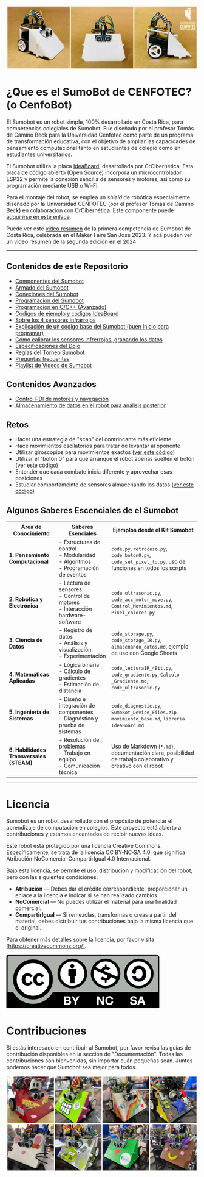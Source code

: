 ![SumoBot](https://github.com/Universidad-Cenfotec/Sumobot/blob/main/imagenes/SumobotBanner2025.png)

# ¿Que es el SumoBot de CENFOTEC? (o CenfoBot)

El Sumobot es un robot simple, 100% desarrollado en Costa Rica, para competencias colegiales de Sumobot. Fue diseñado por el profesor Tomás de Camino Beck para la Universidad Cenfotec como parte de un programa de transformación educativa, con el objetivo de ampliar las capacidades de pensamiento computacional tanto en estudiantes de colegio como en estudiantes universitarios.

El Sumobot utiliza la placa [IdeaBoard](https://github.com/CRCibernetica/circuitpython-ideaboard/wiki), desarrollada por CrCibernética. Esta placa de código abierto (Open Source) incorpora un microcontrolador ESP32 y permite la conexión sencilla de sensores y motores, así como su programación mediante USB o Wi‑Fi.

Para el montaje del robot, se emplea un *shield* de robótica especialmente diseñado por la Universidad CENFOTEC (por el profesor Tomás de Camino Beck) en colaboración con CrCibernética. Este componente puede [adquirirse en este enlace](https://www.crcibernetica.com/sumobot-shield/).


Puede ver este [video resumen](https://youtu.be/L98O-mApjXQ) de la primera competencia de Sumobot de Costa Rica, celebrada en el Maker Faire San José 2023. Y acá pueden ver un [video resumen](https://youtu.be/9zarR0cKY90?si=D4UTzPx91h4megWT) de la segunda edición en el 2024

---

## Contenidos de este Repositorio

- [Componentes del Sumobot](https://github.com/Universidad-Cenfotec/Sumobot/blob/main/componentes2025.md)
- [Armado del Sumobot](https://github.com/Universidad-Cenfotec/Sumobot/blob/main/armado_2025.md)
- [Conexiones del Sumobot](https://github.com/Universidad-Cenfotec/Sumobot/blob/main/conecciones.md)
- [Programación del Sumobot](https://github.com/Universidad-Cenfotec/Sumobot/blob/main/programacion.md)
- [Programación en C/C++ (Avanzado)](https://github.com/Universidad-Cenfotec/Sumobot/tree/main/c%C3%B3digos_de_ejemplo_c%2B%2B/sumobot)
- [Códigos de ejemplo y códigos IdeaBoard](https://github.com/Universidad-Cenfotec/Sumobot/tree/main/c%C3%B3digos_de_ejemplo)
- [Sobre los 4 sensores infrarrojos](https://github.com/Universidad-Cenfotec/Sumobot/blob/main/c%C3%B3digos_de_ejemplo/sensores_infrarrojos.md)
- [Explicación de un código base del Sumobot (buen inicio para programar)](https://github.com/Universidad-Cenfotec/Sumobot/blob/main/c%C3%B3digos_de_ejemplo/movimiento_base.md)
- [Cómo calibrar los sensores infrerrojos, grabando los datos](https://youtu.be/5G9ZTyPEq5s?si=Cqf4HQZEF9e04VTD)
- [Especificaciones del Dojo](https://github.com/Universidad-Cenfotec/Sumobot/blob/main/dojo.md)
- [Reglas del Torneo Sumobot](https://github.com/Universidad-Cenfotec/Sumobot/blob/main/reglas_2025.md)
- [Preguntas frecuentes](https://github.com/Universidad-Cenfotec/Sumobot/blob/main/FAQ.md)
- [Playlist de Videos de Sumobot](https://www.youtube.com/watch?v=Cxlyzh-E9kE&list=PLySA0noR1JGVZg5L3hGVwRD3PP2ibNYMT)

## Contenidos Avanzados
- [Control PDI de motores y navegación](https://github.com/Universidad-Cenfotec/Sumobot/blob/main/c%C3%B3digos_de_ejemplo/Control_Movimientos.md)
- [Almacenamiento de datos en el robot para análisis posterior](https://github.com/Universidad-Cenfotec/Sumobot/blob/main/c%C3%B3digos_de_ejemplo/almacenando_datos.md)


## Retos

- Hacer una estrategia de "scan" del contrincante más eficiente
- Hace movimientos oscilatorios para tratar de levantar al oponente
- Utilizar giroscopios para movimientos exactos ([ver este código](https://github.com/Universidad-Cenfotec/Sumobot/blob/main/c%C3%B3digos_de_ejemplo/Control_Movimientos.md))
- Utilizar el "botón 0" para que arranque el robot apenas suelten el botón ([ver este código](https://github.com/Universidad-Cenfotec/Sumobot/blob/main/c%C3%B3digos_de_ejemplo/code_boton0.py))
- Entender que cada combate inicia diferente y aprovechar esas posiciones
- Estudiar comportameinto de sensores almacenando los datos ([ver este código](https://github.com/Universidad-Cenfotec/Sumobot/blob/main/c%C3%B3digos_de_ejemplo/almacenando_datos.md))

## Algunos Saberes Escenciales de el Sumobot


| Área de Conocimiento                     | Saberes Esenciales                                                                     | Ejemplos desde el Kit Sumobot                                                                              |
| ---------------------------------------- | -------------------------------------------------------------------------------------- | ---------------------------------------------------------------------------------------------------------- |
| **1. Pensamiento Computacional**         | - Estructuras de control<br>- Modularidad<br>- Algoritmos<br>- Programación de eventos | `code.py`, `retroceso.py`, `code_boton0.py`, `code_set_pixel_to.py`, uso de funciones en todos los scripts |
| **2. Robótica y Electrónica**            | - Lectura de sensores<br>- Control de motores<br>- Interacción hardware-software       | `code_ultrasonic.py`, `code_acc_motor_move.py`, `Control_Movimientos.md`, `Pixel_colores.py`               |
| **3. Ciencia de Datos**                  | - Registro de datos<br>- Análisis y visualización<br>- Experimentación                 | `code_storage.py`, `code_storage_IR.py`, `almacenando_datos.md`, ejemplo de uso con Google Sheets          |
| **4. Matemáticas Aplicadas**             | - Lógica binaria<br>- Cálculo de gradientes<br>- Estimación de distancia               | `code_lecturaIR_4Bit.py`, `code_gradiente.py`, `Calculo _Gradiente.md`, `code_ultrasonic.py`               |
| **5. Ingeniería de Sistemas**            | - Diseño e integración de componentes<br>- Diagnóstico y prueba de sistemas            | `code_diagnostic.py`, `SumoBot_Device_Files.zip`, `movimiento_base.md`, `libreria IdeaBoard.md`            |
| **6. Habilidades Transversales (STEAM)** | - Resolución de problemas<br>- Trabajo en equipo<br>- Comunicación técnica             | Uso de Markdown (`*.md`), documentación clara, posibilidad de trabajo colaborativo y creativo con el robot |


---

# Licencia

Sumobot es un robot desarrollado con el propósito de potenciar el aprendizaje de computación en colegios. Este proyecto está abierto a contribuciones y estamos encantados de recibir nuevas ideas.

Este robot está protegido por una licencia Creative Commons. Específicamente, se trata de la licencia CC BY‑NC‑SA 4.0, que significa Atribución‑NoComercial‑CompartirIgual 4.0 Internacional.

Bajo esta licencia, se permite el uso, distribución y modificación del robot, pero con las siguientes condiciones:
- **Atribución** — Debes dar el crédito correspondiente, proporcionar un enlace a la licencia e indicar si se han realizado cambios.
- **NoComercial** — No puedes utilizar el material para una finalidad comercial.
- **CompartirIgual** — Si remezclas, transformas o creas a partir del material, debes distribuir tus contribuciones bajo la misma licencia que el original.

Para obtener más detalles sobre la licencia, por favor visita [https://creativecommons.org/].

![CC](imagenes/Reconocimiento-no-comercial-sin-obra-derivada.png)

# Contribuciones

Si estás interesado en contribuir al Sumobot, por favor revisa las guías de contribución disponibles en la sección de "Documentación". Todas las contribuciones son bienvenidas, sin importar cuán pequeñas sean. Juntos podemos hacer que Sumobot sea mejor para todos.

![SumoBot1](imagenes/abajo2025.png)
